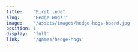 ```yaml
---
title:    "First lede"
slug:     "Hedge Hogs!"
image:    '/assets/images/hedge-hogs-board.jpg'
position: 1
display:  'full'
link:     '/games/hedge-hogs'
---
```

